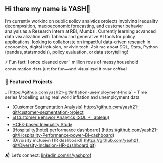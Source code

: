## Hi there my name is YASH👋

I’m currently working on public policy analytics projects involving inequality decomposition, macroeconomic forecasting, and customer behavior analysis as a Research Intern at RBI, Mumbai.
Currently learning advanced data visualization with Tableau and generative AI tools for policy applications.
looking to collaborate on impactful data-driven research in economics, digital inclusion, or civic tech.
Ask me about SQL, Stata, Python (pandas, statsmodels), policy evaluation, or data storytelling!


⚡ Fun fact: I once cleaned over 1 million rows of messy household consumption data just for fun—and visualized it over coffee!

### 📂 Featured Projects
_ [https://github.com/yash21-git/inflation-unemployment-India] - Time series Modelling using real world inflation and unemployment data
- [Customer Segmentation Analysis] https://github.com/yash21-git/customer-segmentation-project
- [📊Customer Behavior Analytics (SQL + Tableau)](https://github.com/yash21-git/customer-Analytics-using-SQL)  
- [ HCES-based Inequality Study](https://github.com/yash21-git/Sales-Analysis-Database)  
- [Hospitality(hotel) performance dashboard] (https://github.com/yash21-git/Hospitality-Performance-power-BI-dashboard)
- [Diversity inclusion HR dashboard] (https://github.com/yash21-git/Diversity-Inclusion-HR-dashboard.git)

 
📬 Let’s connect: [linkedin.com/in/yashprof](https://linkedin.com/in/yashprof)

